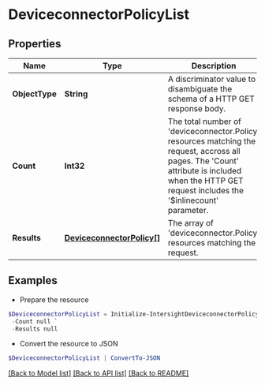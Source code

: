 # DeviceconnectorPolicyList
## Properties

Name | Type | Description | Notes
------------ | ------------- | ------------- | -------------
**ObjectType** | **String** | A discriminator value to disambiguate the schema of a HTTP GET response body. | 
**Count** | **Int32** | The total number of &#39;deviceconnector.Policy&#39; resources matching the request, accross all pages. The &#39;Count&#39; attribute is included when the HTTP GET request includes the &#39;$inlinecount&#39; parameter. | [optional] 
**Results** | [**DeviceconnectorPolicy[]**](DeviceconnectorPolicy.md) | The array of &#39;deviceconnector.Policy&#39; resources matching the request. | [optional] 

## Examples

- Prepare the resource
```powershell
$DeviceconnectorPolicyList = Initialize-IntersightDeviceconnectorPolicyList  -ObjectType null `
 -Count null `
 -Results null
```

- Convert the resource to JSON
```powershell
$DeviceconnectorPolicyList | ConvertTo-JSON
```

[[Back to Model list]](../README.md#documentation-for-models) [[Back to API list]](../README.md#documentation-for-api-endpoints) [[Back to README]](../README.md)

